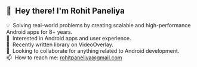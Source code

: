 ## 👋 &nbsp;Hey there! I'm Rohit Paneliya

💡 &nbsp;Solving real-world problems by creating scalable and high-performance Android apps for 8+ years.\
👀 &nbsp;Interested in Android apps and user experience.\
🚀 &nbsp;Recently written library on VideoOverlay.\
💞️ &nbsp;Looking to collaborate for anything related to Android development.\
📫 &nbsp;How to reach me: rohitpaneliya@gmail.com
